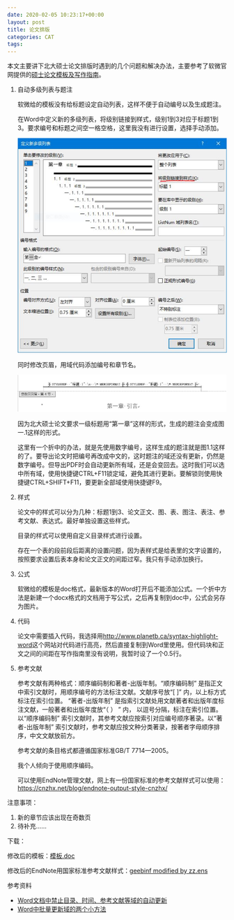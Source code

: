 ```yaml
---
date: 2020-02-05 10:23:17+00:00
layout: post
title: 论文排版
categories: CAT
tags: 
---
```


本文主要讲下北大硕士论文排版时遇到的几个问题和解决办法，主要参考了软微官网提供的[硕士论文模板及写作指南](http://www.ss.pku.edu.cn/index.php/education/edunotice/2623-硕士论文模板及写作指南)。

1. 自动多级列表与题注

	软微给的模板没有给标题设定自动列表，这样不便于自动编号以及生成题注。

	在Word中定义新的多级列表，将级别链接到样式，级别1到3对应于标题1到3。要求编号和标题之间空一格空格，这里我没有进行设置，选择手动添加。

	![](/album/thesis/list.jpg)

	同时修改页眉，用域代码添加编号和章节名。

	![](/album/thesis/header.jpg)

	因为北大硕士论文要求一级标题用“第一章”这样的形式，生成的题注会变成图一.1这样的形式。

	这里有一个折中的办法，就是先使用数字编号，这样生成的题注就是图1.1这样的了。要导出论文时把编号再改成中文的，这时题注的域还没有更新，仍然是数字编号。但导出PDF时会自动更新所有域，还是会变回去。这时我们可以选中所有域，使用快捷键CTRL+F11锁定域，避免其进行更新。要解锁则使用快捷键CTRL+SHIFT+F11，要更新全部域使用快捷键F9。


2. 样式

	论文中的样式可以分为几种：标题1到3、论文正文、图、表、图注、表注、参考文献、表达式。最好单独设置这些样式。

	目录的样式可以使用自定义目录样式进行设置。
	
	存在一个表的段前段后距离的设置问题，因为表样式是给表里的文字设置的，按照要求设置后表本身和论文正文的间距过窄。我只有手动添加换行。

3. 公式

	软微给的模板是doc格式，最新版本的Word打开后不能添加公式。一个折中方法是新建一个docx格式的文档用于写公式，之后再复制到doc中，公式会另存为图片。

4. 代码

	论文中需要插入代码，我选择用<http://www.planetb.ca/syntax-highlight-word>这个网站对代码进行高亮，然后直接复制到Word里使用。但代码块和正文之间的间距在写作指南里没有说明，我暂时设了一个0.5行。

5. 参考文献

	参考文献有两种格式：顺序编码制和著者-出版年制。“顺序编码制” 是指正文中索引文献时，用顺序编号的方法标注文献。文献序号放“[ ]” 内，以上标方式标注在索引位置。 “著者-出版年制” 是指索引文献处用文献著者和出版年度标注文献，一般著者和出版年度放“（ ） ” 内， 以逗号分隔，标注在索引位置。以“顺序编码制” 索引文献时，其参考文献应按索引对应编号顺序著录。以“著者-出版年制” 索引文献时，参考文献应按文种分类著录，按著者字母顺序排序，中文文献放前方。
	
	参考文献的条目格式都遵循国家标准GB/T 7714—2005。
	
	我个人倾向于使用顺序编码。
	
	可以使用EndNote管理文献，网上有一份国家标准的参考文献样式可以使用：<https://cnzhx.net/blog/endnote-output-style-cnzhx/>
	
	

注意事项：

1. 新的章节应该出现在奇数页
2. 待补充……

下载：

修改后的模板：[模板.doc](https://github.com/PKUCATers/graduation-guide/raw/master/相关文件/模板.doc)

修改后的EndNote用国家标准参考文献样式：[geebinf modified by zz.ens](https://github.com/PKUCATers/graduation-guide/raw/master/相关文件/geebinf%20modified%20by%20zz.ens)

参考资料

* [Word文档中禁止目录、时间、参考文献等域的自动更新](https://www.jianshu.com/p/a51872411ca4)
* [Word中批量更新域的两个小方法](https://blog.csdn.net/silencemaster/article/details/80714333)